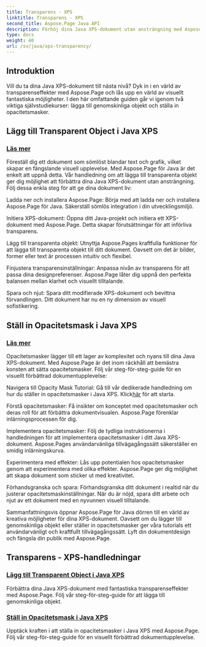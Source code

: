 ```yaml
---
title: Transparens - XPS
linktitle: Transparens - XPS
second_title: Aspose.Page Java API
description: Förhöj dina Java XPS-dokument utan ansträngning med Aspose.Page. Lär dig att lägga till transparenta objekt och ställa in opacitetsmasker i våra handledningar för förbättrade visuella effekter.
type: docs
weight: 40
url: /sv/java/xps-transparency/
---
```

## Introduktion

Vill du ta dina Java XPS-dokument till nästa nivå? Dyk in i en värld av transparenseffekter med Aspose.Page och lås upp en värld av visuellt fantastiska möjligheter. I den här omfattande guiden går vi igenom två viktiga självstudiekurser: lägga till genomskinliga objekt och ställa in opacitetsmasker.

## Lägg till Transparent Object i Java XPS
### [Läs mer](./add-transparent-object/)

Föreställ dig ett dokument som sömlöst blandar text och grafik, vilket skapar en fängslande visuell upplevelse. Med Aspose.Page för Java är det enkelt att uppnå detta. Vår handledning om att lägga till transparenta objekt ger dig möjlighet att förbättra dina Java XPS-dokument utan ansträngning. Följ dessa enkla steg för att ge dina dokument liv:

Ladda ner och installera Aspose.Page: Börja med att ladda ner och installera Aspose.Page för Java. Säkerställ sömlös integration i din utvecklingsmiljö.

Initiera XPS-dokument: Öppna ditt Java-projekt och initiera ett XPS-dokument med Aspose.Page. Detta skapar förutsättningar för att införliva transparens.

Lägg till transparenta objekt: Utnyttja Aspose.Pages kraftfulla funktioner för att lägga till transparenta objekt till ditt dokument. Oavsett om det är bilder, former eller text är processen intuitiv och flexibel.

Finjustera transparensinställningar: Anpassa nivån av transparens för att passa dina designpreferenser. Aspose.Page låter dig uppnå den perfekta balansen mellan klarhet och visuellt tilltalande.

Spara och njut: Spara ditt modifierade XPS-dokument och bevittna förvandlingen. Ditt dokument har nu en ny dimension av visuell sofistikering.

## Ställ in Opacitetsmask i Java XPS
### [Läs mer](./set-opacity-mask/)

Opacitetsmasker lägger till ett lager av komplexitet och nyans till dina Java XPS-dokument. Med Aspose.Page är det inom räckhåll att bemästra konsten att sätta opacitetsmasker. Följ vår steg-för-steg-guide för en visuellt förbättrad dokumentupplevelse:

 Navigera till Opacity Mask Tutorial: Gå till vår dedikerade handledning om hur du ställer in opacitetsmasker i Java XPS. Klick[här](./set-opacity-mask/) för att starta.

Förstå opacitetsmasker: Få insikter om konceptet med opacitetsmasker och deras roll för att förbättra dokumentvisualen. Aspose.Page förenklar inlärningsprocessen för dig.

Implementera opacitetsmasker: Följ de tydliga instruktionerna i handledningen för att implementera opacitetsmasker i ditt Java XPS-dokument. Aspose.Pages användarvänliga tillvägagångssätt säkerställer en smidig inlärningskurva.

Experimentera med effekter: Lås upp potentialen hos opacitetsmasker genom att experimentera med olika effekter. Aspose.Page ger dig möjlighet att skapa dokument som sticker ut med kreativitet.

Förhandsgranska och spara: Förhandsgranska ditt dokument i realtid när du justerar opacitetsmaskinställningar. När du är nöjd, spara ditt arbete och njut av ett dokument med en nyvunnen visuell tilltalande.

Sammanfattningsvis öppnar Aspose.Page för Java dörren till en värld av kreativa möjligheter för dina XPS-dokument. Oavsett om du lägger till genomskinliga objekt eller ställer in opacitetsmasker ger våra tutorials ett användarvänligt och kraftfullt tillvägagångssätt. Lyft din dokumentdesign och fängsla din publik med Aspose.Page.
## Transparens - XPS-handledningar
### [Lägg till Transparent Object i Java XPS](./add-transparent-object/)
Förbättra dina Java XPS-dokument med fantastiska transparenseffekter med Aspose.Page. Följ vår steg-för-steg-guide för att lägga till genomskinliga objekt. 
### [Ställ in Opacitetsmask i Java XPS](./set-opacity-mask/)
Upptäck kraften i att ställa in opacitetsmasker i Java XPS med Aspose.Page. Följ vår steg-för-steg-guide för en visuellt förbättrad dokumentupplevelse.